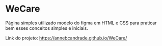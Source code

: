 # WeCare

Página simples utilizado modelo do figma em HTML e CSS para praticar bem esses conceitos simples e iniciais. 

Link do projeto: https://annebcandrade.github.io/WeCare/
